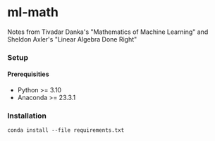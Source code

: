# ml-math

Notes from Tivadar Danka's "Mathematics of Machine Learning" and Sheldon Axler's "Linear Algebra Done Right"

### Setup

#### Prerequisities

- Python >= 3.10
- Anaconda >= 23.3.1

### Installation

```
conda install --file requirements.txt
```
